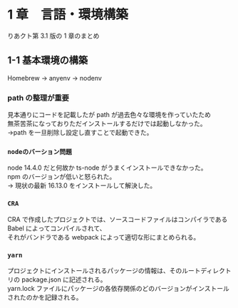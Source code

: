 # 1 章　言語・環境構築

りあクト第 3.1 版の 1 章のまとめ

## 1-1 基本環境の構築

Homebrew → anyenv → nodenv

### path の整理が重要

見本通りにコードを記載したが path が過去色々な環境を作っていたため\
無茶苦茶になっておりただインストールするだけでは起動しなかった。\
→path を一旦削除し設定し直すことで起動できた。

### `nodeのバーション問題`

node 14.4.0 だと何故か ts-node がうまくインストールできなかった。\
npm のバージョンが低いと怒られた。\
→ 現状の最新 16.13.0 をインストールして解決した。

### `CRA`

CRA で作成したプロジェクトでは、ソースコードファイルはコンパイラである Babel によってコンパイルされて、\
それがバンドラである webpack によって適切な形にまとめられる。

### `yarn`

プロジェクトにインストールされるパッケージの情報は、そのルートディレクトリの package.json に記述される。\
yarn.lock ファイルにパッケージの各依存関係のどのバージョンがインストールされたのかを記録される。
